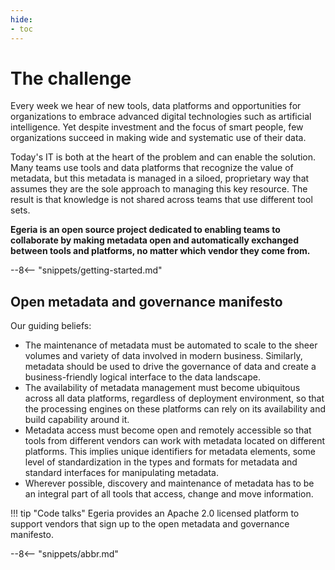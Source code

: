 ```yaml
---
hide:
- toc
---
```


<!-- SPDX-License-Identifier: CC-BY-4.0 -->
<!-- Copyright Contributors to the Egeria project. -->

# The challenge

Every week we hear of new tools, data platforms and opportunities for organizations to embrace advanced digital technologies such as artificial intelligence. Yet despite investment and the focus of smart people, few organizations succeed in making wide and systematic use of their data.

Today's IT is both at the heart of the problem and can enable the solution. Many teams use tools and data platforms that recognize the value of metadata, but this metadata is managed in a siloed, proprietary way that assumes they are the sole approach to managing this key resource. The result is that knowledge is not shared across teams that use different tool sets.

**Egeria is an open source project dedicated to enabling teams to collaborate by making metadata open and automatically exchanged between tools and platforms, no matter which vendor they come from.**

--8<-- "snippets/getting-started.md"

## Open metadata and governance manifesto

Our guiding beliefs:

- The maintenance of metadata must be automated to scale to the sheer volumes and variety of data involved in modern business. Similarly, metadata should be used to drive the governance of data and create a business-friendly logical interface to the data landscape.
- The availability of metadata management must become ubiquitous across all data platforms, regardless of deployment environment, so that the processing engines on these platforms can rely on its availability and build capability around it.
- Metadata access must become open and remotely accessible so that tools from different vendors can work with metadata located on different platforms. This implies unique identifiers for metadata elements, some level of standardization in the types and formats for metadata and standard interfaces for manipulating metadata.
- Wherever possible, discovery and maintenance of metadata has to be an integral part of all tools that access, change and move information.

!!! tip "Code talks"
    Egeria provides an Apache 2.0 licensed platform to support vendors that sign up to the open metadata and governance manifesto.

--8<-- "snippets/abbr.md"
